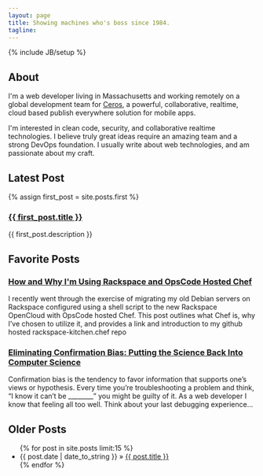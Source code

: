 ```yaml
---
layout: page
title: Showing machines who's boss since 1984.
tagline:
---
```

{% include JB/setup %}

## About
I'm a web developer living in Massachusetts and working remotely on a global development team for [Ceros](http://www.ceros.com), a powerful, collaborative, realtime, cloud based publish everywhere solution for mobile apps.

I'm interested in clean code, security, and collaborative realtime technologies. I believe truly great ideas require an amazing team and a strong DevOps foundation.  I usually write about web technologies, and am passionate about my craft.

## Latest Post
{% assign first_post = site.posts.first %}
### <a href="{{ BASE_PATH }}{{ first_post.url }}">{{ first_post.title }}</a>
{{ first_post.description }}

## Favorite Posts

### <a href="http://mattsurabian.github.io/how-and-why-im-using-rackspace-and-opscode-hosted-chef/">How and Why I'm Using Rackspace and OpsCode Hosted Chef</a>
I recently went through the exercise of migrating my old Debian servers on Rackspace configured using a shell script to the new Rackspace OpenCloud with OpsCode hosted Chef. This post outlines what Chef is, why I’ve chosen to utilize it, and provides a link and introduction to my github hosted rackspace-kitchen.chef repo

### <a href="http://mattsurabian.github.io/eliminating-confirmation-bias-putting-the-science-back-into-computer-science/">Eliminating Confirmation Bias: Putting the Science Back Into Computer Science</a>
Confirmation bias is the tendency to favor information that supports one’s views or hypothesis. Every time you’re troubleshooting a problem and think, “I know it can’t be ________” you might be guilty of it. As a web developer I know that feeling all too well. Think about your last debugging experience...



## Older Posts

<ul class="posts">
  {% for post in site.posts limit:15 %}
    <li><span>{{ post.date | date_to_string }}</span> &raquo; <a href="{{ BASE_PATH }}{{ post.url }}">{{ post.title }}</a></li>
  {% endfor %}
</ul>
